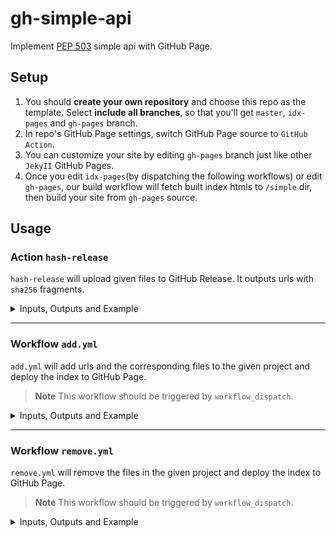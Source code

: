 # gh-simple-api

Implement [PEP 503][pep-0503] simple api with GitHub Page.

## Setup

1. You should **create your own repository** and choose this repo as the template. Select **include all branches**, so that you'll get `master`, `idx-pages` and `gh-pages` branch.
2. In repo's GitHub Page settings, switch GitHub Page source to `GitHub Action`.
3. You can customize your site by editing `gh-pages` branch just like other `JekyII` GitHub Pages.
4. Once you edit `idx-pages`(by dispatching the following workflows) or edit `gh-pages`, our build workflow will fetch built index htmls to `/simple` dir, then build your site from `gh-pages` source.

## Usage

### Action `hash-release`

`hash-release` will upload given files to GitHub Release. It outputs urls with `sha256` fragments.

<details>

<summary>Inputs, Outputs and Example</summary><br>

- Inputs:
  - tag: The release tag.
  - files: The files to upload.
  - repo: Upload to which repository, default as the caller repo.
- Outputs:
  - urls: urls point to uploaded files with hash attached to url fragments. Order is not guaranteed.

Upload files under `dist/` to Release of current repository:

```yaml
- uses: aioqzone/gh-simple-api/.github/actions/hash-release@master
  with:
    tag: 0.1.0
    files: dist/* # `dist` is not guaranteed to work!
```

</details>

---

### Workflow `add.yml`

`add.yml` will add urls and the corresponding files to the given project and deploy the index to GitHub Page.

> **Note** This workflow should be triggered by `workflow_dispatch`.

<details>

<summary>Inputs, Outputs and Example</summary><br>

- Inputs:
  - project: Which project to add or update.
  - urls: Assets urls. Should include a hash in url fragment. See [PEP 503][pep-0503].
  - repo: Index hosting repository, default as caller repository.
  - index-branch: Your GitHub Page branch, default as `idx-pages`.
  - republish: Whether to republish the pages after success.

Add two URLs to `project1` index hosted in `aioqzone/aioqzone-index@idx-pages`

``` yaml
project: project1
urls: https://example.com/package1-0.1.0-cp3-none.whl#sha256=111111 https://example.com/package1-0.1.0.tar.gz#sha256=2222222
```

Trigger `workflow_dispatch` in a workflow step:

```yaml
- name: publish to index
  env:
    GH_TOKEN: ${{ secrets.REPO_TOKEN }} # classical PAT. currently fine grained PAT is not supported by gh
  run: |
    gh workflow -R aioqzone/aioqzone-index run add.yml \
                -f project=project1 \
                -f urls="https://example.com/package1-0.1.0-cp3-none.whl#sha256=111111 https://example.com/package1-0.1.0.tar.gz#sha256=2222222"
```

</details>

---

### Workflow `remove.yml`

`remove.yml` will remove the files in the given project and deploy the index to GitHub Page.

> **Note** This workflow should be triggered by `workflow_dispatch`.

<details>

<summary>Inputs, Outputs and Example</summary><br>

- Inputs:
  - project: Which project to remove files from.
  - files: The files to remove.
  - index-branch: Your GitHub Page branch, default as `idx-pages`.
  - republish: Whether to republish the pages after success.

Remove two files from `project1` hosted in `idx-branch` of this repository.

``` yaml
project: project1
files: package1-0.1.0-cp3-none.whl package1-0.1.0.tar.gz
```

</details>


[pep-0503]: https://peps.python.org/pep-0503/
